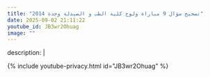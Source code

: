 ```yaml
---
title: "تصحيح سؤال 9 مباراة ولوج كلية الطب و الصيدلة وجدة 2014"
date: 2025-09-02 21:11:22 
youtube_id: JB3wr2Ohuag
image: ""
---
```

description: |
  
{% include youtube-privacy.html id="JB3wr2Ohuag" %}
